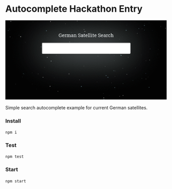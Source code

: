 # Autocomplete Hackathon Entry

![example search](example.gif)

Simple search autocomplete example for current German satellites. 

### Install

`npm i`

### Test

`npm test`

### Start

`npm start`

